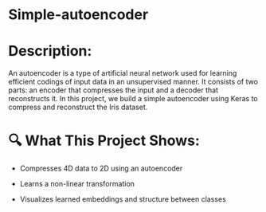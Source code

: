 # Simple-autoencoder

# Description:
An autoencoder is a type of artificial neural network used for learning efficient codings of input data in an unsupervised manner. It consists of two parts: an encoder that compresses the input and a decoder that reconstructs it. In this project, we build a simple autoencoder using Keras to compress and reconstruct the Iris dataset.

# 🔍 What This Project Shows:
* Compresses 4D data to 2D using an autoencoder

* Learns a non-linear transformation

* Visualizes learned embeddings and structure between classes
